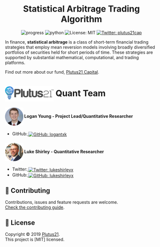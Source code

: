 <h1 align="center">Statistical Arbitrage Trading Algorithm</h1>

<p align="center">  
    <img alt="progress" src="https://img.shields.io/badge/Model-In_Progress-yellow" target="_blank" />
    <img alt="python" src="https://img.shields.io/pypi/pyversions/pandas" target="_blank" />
    <img alt="License: MIT" src="https://img.shields.io/badge/license-MIT-brightgreen.svg" target="_blank" />
  </a>
  <a href="https://twitter.com/plutus21cap">
    <img alt="Twitter: plutus21cap" src="https://img.shields.io/twitter/follow/plutus21cap.svg?style=social" target="_blank" />
  </a>
</p>

In finance, **statistical arbitrage** is a class of short-term financial trading strategies that employ mean reversion models involving broadly diversified portfolios of securities held for short periods of time. These strategies are supported by substantial mathematical, computational, and trading platforms.

 Find out more about our fund, <a href="https://www.plutus21.com/">Plutus21 Capital</a>.

<h1><img src="Images/Logo_Plutus21.png" width="160" align="center"> Quant Team</h1>

<h4><img src="Images/Logan.png" alt="Avatar" align="center" width="60"> Logan Young - Project Lead/Quantitative Researcher</h4>

- GitHub:<a href="https://github.com/logantxk">
    <img alt="GitHub: logantxk" src="https://img.shields.io/github/followers/logantxk?style=social" target="_blank" align="center" />
  </a>

<h4><img src="Images/Luke.png" alt="Avatar" align="center" width="60"> Luke Shirley - Quantitative Researcher</h4>

- Twitter:<a href="https://twitter.com/lukeshirleyx">
    <img alt="Twitter: lukeshirleyx" src="https://img.shields.io/twitter/follow/lukeshirleyx.svg?style=social" target="_blank" align="center" />
  </a>
- GitHub:<a href="https://github.com/Lukeshirleyx">
    <img alt="GitHub: lukeshirleyx" src="https://img.shields.io/github/followers/lukeshirleyx?style=social" target="_blank" align="center" />
  </a>

## 🤝 Contributing

Contributions, issues and feature requests are welcome.<br />
[Check the contributing guide](Contributing.md).<br />

## 📝 License

Copyright © 2019 [Plutus21](https://github.com/Lukeshirleyx).<br />
This project is [MIT] licensed.

